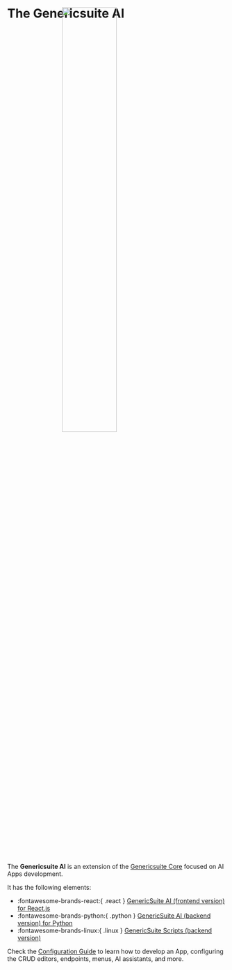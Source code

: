 # The Genericsuite AI

<img src="../images/gs_ai_logo_circle.svg" style="margin-top: -50px; display: block; margin-left: auto; margin-right: auto; width: 50%;" />

The **Genericsuite AI** is an extension of the [Genericsuite Core](./genericsuite-core.md) focused on AI Apps development.

It has the following elements:

* :fontawesome-brands-react:{ .react } [GenericSuite AI (frontend version) for React.js](./Frontend-Development/GenericSuite-AI/index.md)
* :fontawesome-brands-python:{ .python } [GenericSuite AI (backend version) for Python](./Backend-Development/GenericSuite-AI/index.md)
* :fontawesome-brands-linux:{ .linux } [GenericSuite Scripts (backend version)](./Backend-Development/GenericSuite-Scripts/index.md)

Check the [Configuration Guide](./Configuration-Guide/index.md) to learn how to develop an App, configuring the CRUD editors, endpoints, menus, AI assistants, and more.